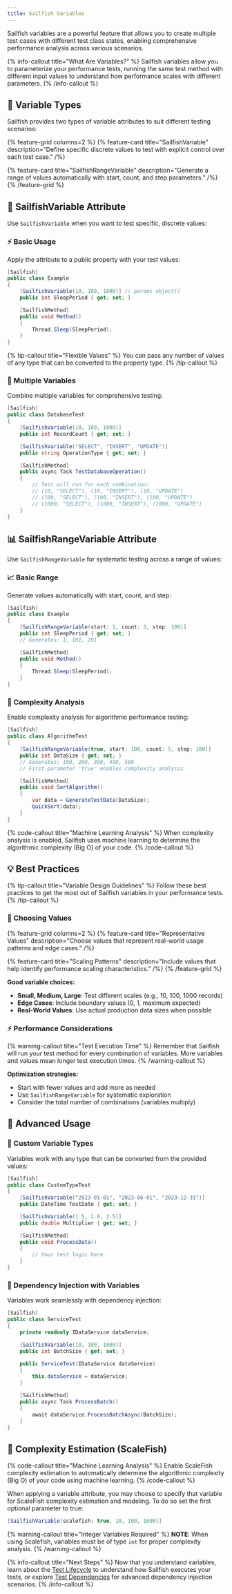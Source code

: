 ```yaml
---
title: Sailfish Variables
---
```


Sailfish variables are a powerful feature that allows you to create multiple test cases with different test class states, enabling comprehensive performance analysis across various scenarios.

{% info-callout title="What Are Variables?" %}
Sailfish variables allow you to parameterize your performance tests, running the same test method with different input values to understand how performance scales with different parameters.
{% /info-callout %}

## 🔢 Variable Types

Sailfish provides two types of variable attributes to suit different testing scenarios:

{% feature-grid columns=2 %}
  {% feature-card
    title="SailfishVariable"
    description="Define specific discrete values to test with explicit control over each test case."
  /%}

  {% feature-card
    title="SailfishRangeVariable"
    description="Generate a range of values automatically with start, count, and step parameters."
  /%}
{% /feature-grid %}

## 🎯 SailfishVariable Attribute

Use `SailfishVariable` when you want to test specific, discrete values:

### ⚡ Basic Usage

Apply the attribute to a public property with your test values:

```csharp
[Sailfish]
public class Example
{
    [SailfishVariable(10, 100, 1000)] // params object[]
    public int SleepPeriod { get; set; }

    [SailfishMethod]
    public void Method()
    {
        Thread.Sleep(SleepPeriod);
    }
}
```

{% tip-callout title="Flexible Values" %}
You can pass any number of values of any type that can be converted to the property type.
{% /tip-callout %}

### 🔄 Multiple Variables

Combine multiple variables for comprehensive testing:

```csharp
[Sailfish]
public class DatabaseTest
{
    [SailfishVariable(10, 100, 1000)]
    public int RecordCount { get; set; }

    [SailfishVariable("SELECT", "INSERT", "UPDATE")]
    public string OperationType { get; set; }

    [SailfishMethod]
    public async Task TestDatabaseOperation()
    {
        // Test will run for each combination:
        // (10, "SELECT"), (10, "INSERT"), (10, "UPDATE")
        // (100, "SELECT"), (100, "INSERT"), (100, "UPDATE")
        // (1000, "SELECT"), (1000, "INSERT"), (1000, "UPDATE")
    }
}
```

## 📊 SailfishRangeVariable Attribute

Use `SailfishRangeVariable` for systematic testing across a range of values:

### 📈 Basic Range

Generate values automatically with start, count, and step:

```csharp
[Sailfish]
public class Example
{
    [SailfishRangeVariable(start: 1, count: 3, step: 100)]
    public int SleepPeriod { get; set; }
    // Generates: 1, 101, 201

    [SailfishMethod]
    public void Method()
    {
        Thread.Sleep(SleepPeriod);
    }
}
```

### 🧠 Complexity Analysis

Enable complexity analysis for algorithmic performance testing:

```csharp
[Sailfish]
public class AlgorithmTest
{
    [SailfishRangeVariable(true, start: 100, count: 5, step: 100)]
    public int DataSize { get; set; }
    // Generates: 100, 200, 300, 400, 500
    // First parameter 'true' enables complexity analysis

    [SailfishMethod]
    public void SortAlgorithm()
    {
        var data = GenerateTestData(DataSize);
        QuickSort(data);
    }
}
```

{% code-callout title="Machine Learning Analysis" %}
When complexity analysis is enabled, Sailfish uses machine learning to determine the algorithmic complexity (Big O) of your code.
{% /code-callout %}

## 💡 Best Practices

{% tip-callout title="Variable Design Guidelines" %}
Follow these best practices to get the most out of Sailfish variables in your performance tests.
{% /tip-callout %}

### 🎯 Choosing Values

{% feature-grid columns=2 %}
  {% feature-card
    title="Representative Values"
    description="Choose values that represent real-world usage patterns and edge cases."
  /%}

  {% feature-card
    title="Scaling Patterns"
    description="Include values that help identify performance scaling characteristics."
  /%}
{% /feature-grid %}

**Good variable choices:**
- **Small, Medium, Large**: Test different scales (e.g., 10, 100, 1000 records)
- **Edge Cases**: Include boundary values (0, 1, maximum expected)
- **Real-World Values**: Use actual production data sizes when possible

### ⚡ Performance Considerations

{% warning-callout title="Test Execution Time" %}
Remember that Sailfish will run your test method for every combination of variables. More variables and values mean longer test execution times.
{% /warning-callout %}

**Optimization strategies:**
- Start with fewer values and add more as needed
- Use `SailfishRangeVariable` for systematic exploration
- Consider the total number of combinations (variables multiply)

## 🚀 Advanced Usage

### 🔧 Custom Variable Types

Variables work with any type that can be converted from the provided values:

```csharp
[Sailfish]
public class CustomTypeTest
{
    [SailfishVariable("2023-01-01", "2023-06-01", "2023-12-31")]
    public DateTime TestDate { get; set; }

    [SailfishVariable(1.5, 2.0, 2.5)]
    public double Multiplier { get; set; }

    [SailfishMethod]
    public void ProcessData()
    {
        // Your test logic here
    }
}
```

### 💉 Dependency Injection with Variables

Variables work seamlessly with dependency injection:

```csharp
[Sailfish]
public class ServiceTest
{
    private readonly IDataService dataService;

    [SailfishVariable(10, 100, 1000)]
    public int BatchSize { get; set; }

    public ServiceTest(IDataService dataService)
    {
        this.dataService = dataService;
    }

    [SailfishMethod]
    public async Task ProcessBatch()
    {
        await dataService.ProcessBatchAsync(BatchSize);
    }
}
```

## 🧠 Complexity Estimation (ScaleFish)

{% code-callout title="Machine Learning Analysis" %}
Enable ScaleFish complexity estimation to automatically determine the algorithmic complexity (Big O) of your code using machine learning.
{% /code-callout %}

When applying a variable attribute, you may choose to specify that variable for ScaleFish complexity estimation and modeling. To do so set the first optional parameter to true:

```csharp
[SailfishVariable(scalefish: true, 10, 100, 1000)]
```

{% warning-callout title="Integer Variables Required" %}
**NOTE**: When using Scalefish, variables must be of type `int` for proper complexity analysis.
{% /warning-callout %}

{% info-callout title="Next Steps" %}
Now that you understand variables, learn about the [Test Lifecycle](/docs/1/sailfish-test-lifecycle) to understand how Sailfish executes your tests, or explore [Test Dependencies](/docs/1/test-dependencies) for advanced dependency injection scenarios.
{% /info-callout %}